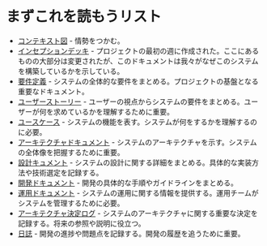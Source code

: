 # まずこれを読もうリスト

- [コンテキスト図](./requirements/コンテキスト図.md) - 情勢をつかむ。
- [インセプションデッキ](./requirements/インセプションデッキ.md) - プロジェクトの最初の週に作成された。ここにあるものの大部分は変更されたが、このドキュメントは我々がなぜこのシステムを構築しているかを示している。
- [要件定義](requirements/requirement_analysis.md) - システムの全体的な要件をまとめる。プロジェクトの基盤となる重要なドキュメント。
- [ユーザーストーリー](./requirements/ユーザーストーリー.md) - ユーザーの視点からシステムの要件をまとめる。ユーザーが何を求めているかを理解するために重要。
- [ユースケース](./requirements/ユースケース.md) - システムの機能を表す。システムが何をするかを理解するのに必要。
- [アーキテクチャドキュメント](./design/アーキテクチャ.md) - システムのアーキテクチャを示す。システムの全体像を把握するために重要。
- [設計キュメント](./design) - システムの設計に関する詳細をまとめる。具体的な実装方法や技術選定を記録する。
- [開発ドキュメント](./development) - 開発の具体的な手順やガイドラインをまとめる。
- [運用ドキュメント](./operation) - システムの運用に関する情報を提供する。運用チームがシステムを管理するために必要。
- [アーキテクチャ決定ログ](./adr) - システムのアーキテクチャに関する重要な決定を記録する。将来の参照や説明に役立つ。
- [日誌](./journal) - 開発の進捗や問題点を記録する。開発の履歴を追うために重要。
